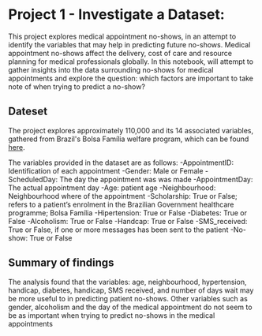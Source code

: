 # Project 1 - Investigate a Dataset:

This project explores medical appointment no-shows, in an attempt to identify the variables that may help in predicting future no-shows. Medical appointment no-shows affect the delivery, cost of care and resource planning for medical professionals globally. In this notebook, will attempt to gather insights into the data surrounding no-shows for medical appointments and explore the question: which factors are important to take note of when trying to predict a no-show?

## Dateset
The project explores approximately 110,000 and its 14 associated variables, gathered from Brazil's Bolsa Família welfare program, which can be found [here](https://www.kaggle.com/joniarroba/noshowappointments).

The variables provided in the dataset are as follows:
-AppointmentID: Identification of each appointment
-Gender: Male or Female
-ScheduledDay: The day the appointment was was made
-AppointmentDay: The actual appointment day
-Age: patient age
-Neighbourhood: Neighbourhood where of the appointment
-Scholarship: True or False; refers to a patient’s enrolment in the Brazilian Government healthcare programme; Bolsa Família
-Hipertension: True or False
-Diabetes: True or False
-Alcoholism: True or False
-Handcap: True or False
-SMS_received: True or False, if one or more messages has been sent to the patient
-No-show: True or False

## Summary of findings 
The analysis found that the variables: age, neighbourhood, hypertension, handicap, diabetes, handicap, SMS received, and number of days wait may be more useful to in predicting patient no-shows. Other variables such as gender, alcoholism and the day of the medical appointment do not seem to be as important when trying to predict no-shows in the medical appointments
